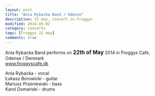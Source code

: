 ```yaml
---
layout: post
title: "Ania Rybacka Band / Odense"
description: 22 may, concert in Froggys
modified: 2014-05-02
category: concerts
tags: [Froggys 22 may]
comments: true
---
```

Ania Rybacka Band performs on <big>**22th of May**</big> 2014 in Froggys Cafe, Odense / Denmark<br>
<a href="http://froggyscafe.dk">www.froggyscafe.dk</a>

Ania Rybacka - vocal<br>
Łukasz Borowicki - guitar<br>
Mariusz Praśniewski - bass<br>
Karol Domański - drums<br>
